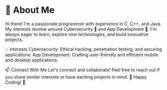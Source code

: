 # 👋 About Me
Hi there! I'm a passionate programmer with experience in C, C++, and Java. My interests revolve around Cybersecurity 🔐 and App Development 📱. I'm always eager to learn, explore new technologies, and build innovative projects.

💡 Interests
Cybersecurity: Ethical hacking, penetration testing, and securing applications.
App Development: Crafting user-friendly and efficient mobile and desktop applications.

📫 Connect With Me
Let's connect and collaborate! Feel free to reach out if you share similar interests or have exciting projects in mind.
 🚀 Happy Coding! 🚀

